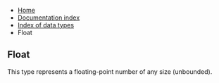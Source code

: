<ul class="breadcrumb">
    <li><a href="">Home</a></li>
    <li><a href="documentation">Documentation index</a></li>
    <li><a href="types/">Index of data types</a></li>
    <li>Float</li>
</ul>

## Float

This type represents a floating-point number of any size (unbounded).
